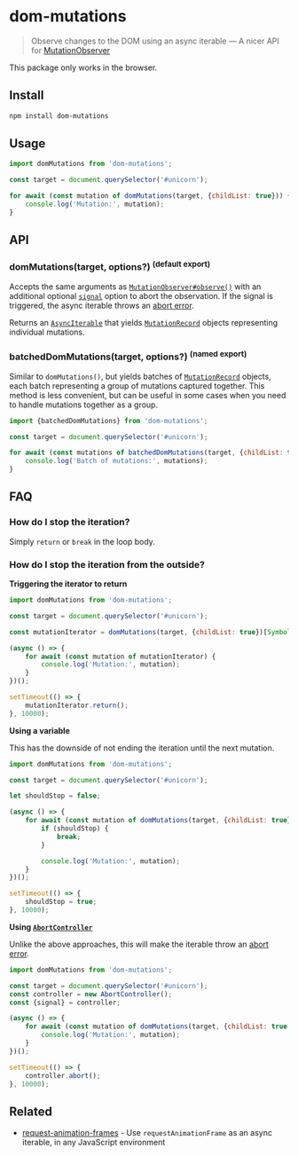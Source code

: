 # dom-mutations

> Observe changes to the DOM using an async iterable — A nicer API for [MutationObserver](https://developer.mozilla.org/en-US/docs/Web/API/MutationObserver)

This package only works in the browser.

## Install

```sh
npm install dom-mutations
```

## Usage

```js
import domMutations from 'dom-mutations';

const target = document.querySelector('#unicorn');

for await (const mutation of domMutations(target, {childList: true})) {
	console.log('Mutation:', mutation);
}
```

## API

### domMutations(target, options?) <sup>(default export)</sup>

Accepts the same arguments as [`MutationObserver#observe()`](https://developer.mozilla.org/en-US/docs/Web/API/MutationObserver/observe#parameters) with an additional optional [`signal`](https://developer.mozilla.org/en-US/docs/Web/API/AbortController/signal) option to abort the observation. If the signal is triggered, the async iterable throws an [abort error](https://developer.mozilla.org/en-US/docs/Web/API/AbortController/abort).

Returns an [`AsyncIterable`](https://developer.mozilla.org/en-US/docs/Web/JavaScript/Reference/Iteration_protocols#the_async_iterator_and_async_iterable_protocols) that yields [`MutationRecord`](https://developer.mozilla.org/en-US/docs/Web/API/MutationRecord) objects representing individual mutations.

### batchedDomMutations(target, options?) <sup>(named export)</sup>

Similar to `domMutations()`, but yields batches of [`MutationRecord`](https://developer.mozilla.org/en-US/docs/Web/API/MutationRecord) objects, each batch representing a group of mutations captured together. This method is less convenient, but can be useful in some cases when you need to handle mutations together as a group.

```js
import {batchedDomMutations} from 'dom-mutations';

const target = document.querySelector('#unicorn');

for await (const mutations of batchedDomMutations(target, {childList: true})) {
	console.log('Batch of mutations:', mutations);
}
```

## FAQ

### How do I stop the iteration?

Simply `return` or `break` in the loop body.

### How do I stop the iteration from the outside?

**Triggering the iterator to return**

```js
import domMutations from 'dom-mutations';

const target = document.querySelector('#unicorn');

const mutationIterator = domMutations(target, {childList: true})[Symbol.asyncIterator]();

(async () => {
	for await (const mutation of mutationIterator) {
		console.log('Mutation:', mutation);
	}
})();

setTimeout(() => {
	mutationIterator.return();
}, 10000);
```

**Using a variable**

This has the downside of not ending the iteration until the next mutation.

```js
import domMutations from 'dom-mutations';

const target = document.querySelector('#unicorn');

let shouldStop = false;

(async () => {
	for await (const mutation of domMutations(target, {childList: true})) {
		if (shouldStop) {
			break;
		}

		console.log('Mutation:', mutation);
	}
})();

setTimeout(() => {
	shouldStop = true;
}, 10000);
```

**Using [`AbortController`](https://developer.mozilla.org/en-US/docs/Web/API/AbortController)**

Unlike the above approaches, this will make the iterable throw an [abort error](https://developer.mozilla.org/en-US/docs/Web/API/AbortController/abort).

```js
import domMutations from 'dom-mutations';

const target = document.querySelector('#unicorn');
const controller = new AbortController();
const {signal} = controller;

(async () => {
	for await (const mutation of domMutations(target, {childList: true, signal})) {
		console.log('Mutation:', mutation);
	}
})();

setTimeout(() => {
	controller.abort();
}, 10000);
```

## Related

- [request-animation-frames](https://github.com/sindresorhus/request-animation-frames) - Use `requestAnimationFrame` as an async iterable, in any JavaScript environment
